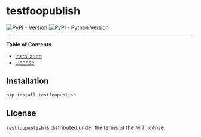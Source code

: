 # testfoopublish

[![PyPI - Version](https://img.shields.io/pypi/v/testfoopublish.svg)](https://pypi.org/project/testfoopublish)
[![PyPI - Python Version](https://img.shields.io/pypi/pyversions/testfoopublish.svg)](https://pypi.org/project/testfoopublish)

-----

**Table of Contents**

- [Installation](#installation)
- [License](#license)

## Installation

```console
pip install testfoopublish
```

## License

`testfoopublish` is distributed under the terms of the [MIT](https://spdx.org/licenses/MIT.html) license.
